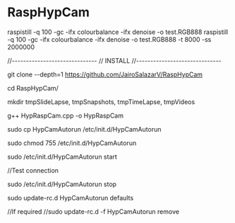# RaspHypCam
raspistill -q 100 -gc -ifx colourbalance -ifx denoise  -o test.RGB888
raspistill -q 100 -gc -ifx colourbalance -ifx denoise  -o test.RGB888 -t 8000 -ss 2000000




//------------------------------
// INSTALL
//------------------------------

git clone --depth=1 https://github.com/JairoSalazarV/RaspHypCam

cd RaspHypCam/

mkdir tmpSlideLapse, tmpSnapshots, tmpTimeLapse, tmpVideos

g++ HypRaspCam.cpp -o HypRaspCam

sudo cp HypCamAutorun /etc/init.d/HypCamAutorun

sudo chmod 755 /etc/init.d/HypCamAutorun

sudo /etc/init.d/HypCamAutorun start

//Test connection

sudo /etc/init.d/HypCamAutorun stop

sudo update-rc.d HypCamAutorun defaults

//If required
//sudo update-rc.d -f HypCamAutorun remove
 






